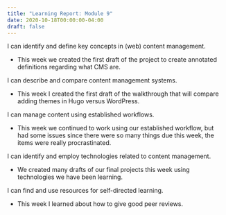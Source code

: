 ```yaml
---
title: "Learning Report: Module 9"
date: 2020-10-18T00:00:00-04:00
draft: false
---
```


I can identify and define key concepts in (web) content management.
- This week we created the first draft of the project to create annotated definitions regarding what CMS are.

I can describe and compare content management systems.
- This week I created the first draft of the walkthrough that will compare adding themes in Hugo versus WordPress.

I can manage content using established workflows.
- This week we continued to work using our established workflow, but had some issues since there were so many things due this week, the items were really procrastinated. 

I can identify and employ technologies related to content management.
- We created many drafts of our final projects this week using technologies we have been learning.  

I can find and use resources for self-directed learning.
- This week I learned about how to give good peer reviews.
